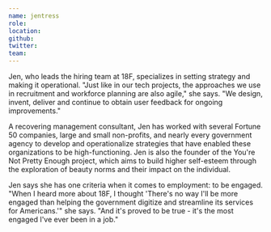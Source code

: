 ```yaml
---
name: jentress
role:
location:
github:
twitter:
team:
---
```


Jen, who leads the hiring team at 18F, specializes in setting strategy and making it operational. "Just like in our tech projects, the approaches we use in recruitment and workforce planning are also agile," she says. "We design, invent, deliver and continue to obtain user feedback for ongoing improvements."

A recovering management consultant, Jen has worked with several Fortune 50 companies, large and small non-profits, and nearly every government agency to develop and operationalize strategies that have enabled these organizations to be high-functioning. Jen is also the founder of the
You're Not Pretty Enough project, which aims to build higher self-esteem through the exploration of beauty norms and their impact on the individual.

Jen says she has one criteria when it comes to employment: to be engaged. "When I heard more about 18F, I thought 'There's no way I'll be more engaged than helping the government digitize and streamline its services for Americans.'" she says. "And it's proved to be true - it's the most engaged I've ever been in a job."
